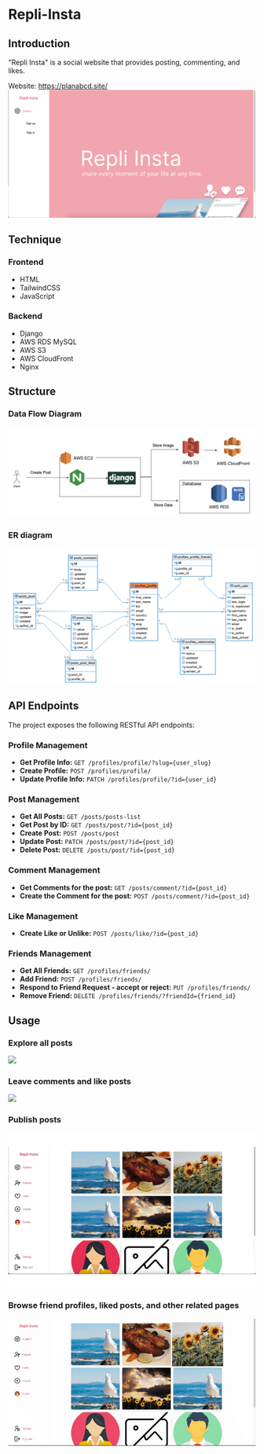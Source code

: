# Repli-Insta

## Introduction

"Repli Insta" is a social website that provides posting, commenting, and likes.

Website: https://planabcd.site/
![index](./docs/index.png)

## Technique

### Frontend

-   HTML
-   TailwindCSS
-   JavaScript

### Backend

-   Django
-   AWS RDS MySQL
-   AWS S3
-   AWS CloudFront
-   Nginx

## Structure

### Data Flow Diagram

![creat_post](./docs/structure.png)

### ER diagram

![er_model](./docs/ER%20diagram.png)

## API Endpoints

The project exposes the following RESTful API endpoints:

### Profile Management

-   **Get Profile Info:** `GET /profiles/profile/?slug={user_slug}`
-   **Create Profile:** `POST /profiles/profile/`
-   **Update Profile Info:** `PATCH /profiles/profile/?id={user_id}`

### Post Management

-   **Get All Posts:** `GET /posts/posts-list`
-   **Get Post by ID:** `GET /posts/post/?id={post_id}`
-   **Create Post:** `POST /posts/post`
-   **Update Post:** `PATCH /posts/post/?id={post_id}`
-   **Delete Post:** `DELETE /posts/post/?id={post_id}`

### Comment Management

-   **Get Comments for the post:** `GET /posts/comment/?id={post_id}`
-   **Create the Comment for the post:** `POST /posts/comment/?id={post_id}`

### Like Management

-   **Create Like or Unlike:** `POST /posts/like/?id={post_id}`

### Friends Management

-   **Get All Friends:** `GET /profiles/friends/`
-   **Add Friend:** `POST /profiles/friends/`
-   **Respond to Friend Request - accept or reject:** `PUT /profiles/friends/`
-   **Remove Friend:** `DELETE /profiles/friends/?friendId={friend_id}`

## Usage

### Explore all posts

![](./docs/repli-insta_explore.gif)

### Leave comments and like posts

![](./docs/comment_and_like.gif)

### Publish posts

![](./docs/create_post.gif)

### Browse friend profiles, liked posts, and other related pages

![](./docs/each-page.gif)
